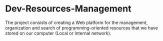 # Dev-Resources-Management
The project consists of creating a Web platform for the management, organization and search of programming-oriented resources that we have stored on our computer (Local or Internal network).
